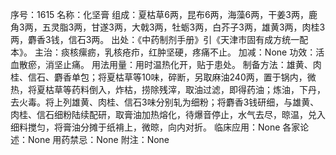 序号：1615
名称：化坚膏
组成：夏枯草6两，昆布6两，海藻6两，干姜3两，鹿角3两，五灵脂3两，甘遂3两，大戟3两，牡蛎3两，白芥子3两，雄黄3两，肉桂3两，麝香3钱，信石3两。
出处：《中药制剂手册》引《天津市固有成方统一配本》。
主治：痰核瘰疬，乳核疮疖，红肿坚硬，疼痛不止。
加减：None
功效：活血散瘀，消坚止痛。
用法用量：用时温热化开，贴于患处。
制备方法：雄黄、肉桂、信石、麝香单包；将夏枯草等10味，碎断，另取麻油240两，置于锅内，微热，将夏枯草等药料倒入，炸枯，捞除残滓，取油过滤，即得药油；炼油，下丹，去火毒。将上列雄黄、肉桂、信石3味分别轧为细粉；将麝香3钱研细，与雄黄、肉桂、信石细粉陆续配研，取膏油加热熔化，待爆音停止，水气去尽，晾温，兑入细料搅匀，将膏油分摊于纸褙上，微晾，向内对折。
临床应用：None
各家论述：None
用药禁忌：None
附注：None
